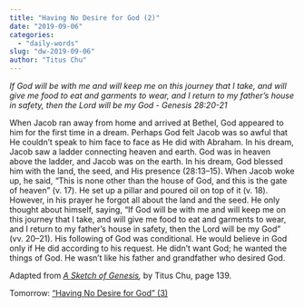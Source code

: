 ```yaml
---
title: "Having No Desire for God (2)"
date: "2019-09-06"
categories: 
  - "daily-words"
slug: "dw-2019-09-06"
author: "Titus Chu"
---
```


_If God will be with me and will keep me on this journey that I take, and will give me food to eat and garments to wear, and I return to my father’s house in safety, then the Lord will be my God - Genesis 28:20-21_

When Jacob ran away from home and arrived at Bethel, God appeared to him for the first time in a dream. Perhaps God felt Jacob was so awful that He couldn’t speak to him face to face as He did with Abraham. In his dream, Jacob saw a ladder connecting heaven and earth. God was in heaven above the ladder, and Jacob was on the earth. In his dream, God blessed him with the land, the seed, and His presence (28:13–15). When Jacob woke up, he said, “This is none other than the house of God, and this is the gate of heaven” (v. 17). He set up a pillar and poured oil on top of it (v. 18). However, in his prayer he forgot all about the land and the seed. He only thought about himself, saying, “If God will be with me and will keep me on this journey that I take, and will give me food to eat and garments to wear, and I return to my father’s house in safety, then the Lord will be my God” (vv. 20–21). His following of God was conditional. He would believe in God only if He did according to his request. He didn’t want God; he wanted the things of God. He wasn’t like his father and grandfather who desired God.

Adapted from _[A Sketch of Genesis](/book-gen-sketch "Go to the listing for this book"),_ by Titus Chu, page 139.

Tomorrow: [“Having No Desire for God” (3)](/dw-2019-09-07)
